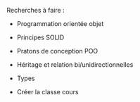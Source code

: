Recherches à faire : 
- Programmation orientée objet
- Principes SOLID
- Pratons de conception POO
- Héritage et relation bi/unidirectionnelles
- Types

- Créer la classe cours